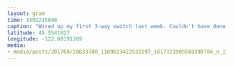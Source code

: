 ```yaml
---
layout: gram
time: 1502215848
caption: "Wired up my first 3-way switch last week. Couldn't have done it without this sweet diagram I found on the google. Thanks, internet! #pdxbeehive"
latitude: 45.5541027
longitude: -122.60191369
media:
- media/posts/201708/20633780_1109023422531597_1817321905569398784_n_17893690747051403.jpg
---
```


